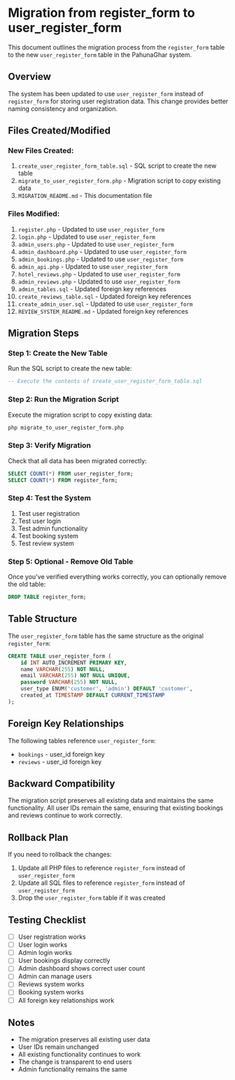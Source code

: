 # Migration from register_form to user_register_form

This document outlines the migration process from the `register_form` table to the new `user_register_form` table in the PahunaGhar system.

## Overview

The system has been updated to use `user_register_form` instead of `register_form` for storing user registration data. This change provides better naming consistency and organization.

## Files Created/Modified

### New Files Created:
1. `create_user_register_form_table.sql` - SQL script to create the new table
2. `migrate_to_user_register_form.php` - Migration script to copy existing data
3. `MIGRATION_README.md` - This documentation file

### Files Modified:
1. `register.php` - Updated to use `user_register_form`
2. `login.php` - Updated to use `user_register_form`
3. `admin_users.php` - Updated to use `user_register_form`
4. `admin_dashboard.php` - Updated to use `user_register_form`
5. `admin_bookings.php` - Updated to use `user_register_form`
6. `admin_api.php` - Updated to use `user_register_form`
7. `hotel_reviews.php` - Updated to use `user_register_form`
8. `admin_reviews.php` - Updated to use `user_register_form`
9. `admin_tables.sql` - Updated foreign key references
10. `create_reviews_table.sql` - Updated foreign key references
11. `create_admin_user.sql` - Updated to use `user_register_form`
12. `REVIEW_SYSTEM_README.md` - Updated foreign key references

## Migration Steps

### Step 1: Create the New Table
Run the SQL script to create the new table:
```sql
-- Execute the contents of create_user_register_form_table.sql
```

### Step 2: Run the Migration Script
Execute the migration script to copy existing data:
```bash
php migrate_to_user_register_form.php
```

### Step 3: Verify Migration
Check that all data has been migrated correctly:
```sql
SELECT COUNT(*) FROM user_register_form;
SELECT COUNT(*) FROM register_form;
```

### Step 4: Test the System
1. Test user registration
2. Test user login
3. Test admin functionality
4. Test booking system
5. Test review system

### Step 5: Optional - Remove Old Table
Once you've verified everything works correctly, you can optionally remove the old table:
```sql
DROP TABLE register_form;
```

## Table Structure

The `user_register_form` table has the same structure as the original `register_form`:

```sql
CREATE TABLE user_register_form (
    id INT AUTO_INCREMENT PRIMARY KEY,
    name VARCHAR(255) NOT NULL,
    email VARCHAR(255) NOT NULL UNIQUE,
    password VARCHAR(255) NOT NULL,
    user_type ENUM('customer', 'admin') DEFAULT 'customer',
    created_at TIMESTAMP DEFAULT CURRENT_TIMESTAMP
);
```

## Foreign Key Relationships

The following tables reference `user_register_form`:
- `bookings` - user_id foreign key
- `reviews` - user_id foreign key

## Backward Compatibility

The migration script preserves all existing data and maintains the same functionality. All user IDs remain the same, ensuring that existing bookings and reviews continue to work correctly.

## Rollback Plan

If you need to rollback the changes:
1. Update all PHP files to reference `register_form` instead of `user_register_form`
2. Update all SQL files to reference `register_form` instead of `user_register_form`
3. Drop the `user_register_form` table if it was created

## Testing Checklist

- [ ] User registration works
- [ ] User login works
- [ ] Admin login works
- [ ] User bookings display correctly
- [ ] Admin dashboard shows correct user count
- [ ] Admin can manage users
- [ ] Reviews system works
- [ ] Booking system works
- [ ] All foreign key relationships work

## Notes

- The migration preserves all existing user data
- User IDs remain unchanged
- All existing functionality continues to work
- The change is transparent to end users
- Admin functionality remains the same 